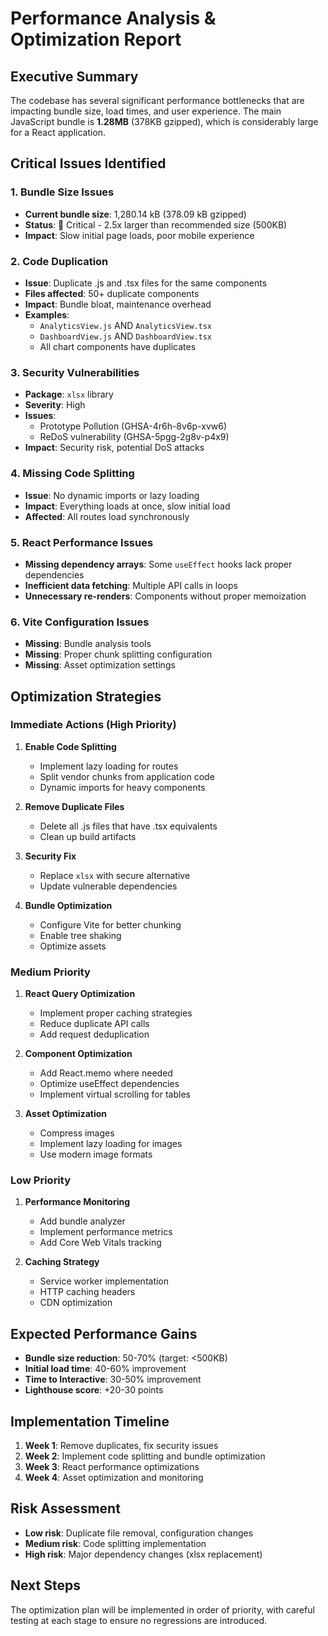 # Performance Analysis & Optimization Report

## Executive Summary

The codebase has several significant performance bottlenecks that are impacting bundle size, load times, and user experience. The main JavaScript bundle is **1.28MB** (378KB gzipped), which is considerably large for a React application.

## Critical Issues Identified

### 1. Bundle Size Issues

- **Current bundle size**: 1,280.14 kB (378.09 kB gzipped)
- **Status**: 🔴 Critical - 2.5x larger than recommended size (500KB)
- **Impact**: Slow initial page loads, poor mobile experience

### 2. Code Duplication

- **Issue**: Duplicate .js and .tsx files for the same components
- **Files affected**: 50+ duplicate components
- **Impact**: Bundle bloat, maintenance overhead
- **Examples**:
  - `AnalyticsView.js` AND `AnalyticsView.tsx`
  - `DashboardView.js` AND `DashboardView.tsx`
  - All chart components have duplicates

### 3. Security Vulnerabilities

- **Package**: `xlsx` library
- **Severity**: High
- **Issues**: 
  - Prototype Pollution (GHSA-4r6h-8v6p-xvw6)
  - ReDoS vulnerability (GHSA-5pgg-2g8v-p4x9)
- **Impact**: Security risk, potential DoS attacks

### 4. Missing Code Splitting

- **Issue**: No dynamic imports or lazy loading
- **Impact**: Everything loads at once, slow initial load
- **Affected**: All routes load synchronously

### 5. React Performance Issues

- **Missing dependency arrays**: Some `useEffect` hooks lack proper dependencies
- **Inefficient data fetching**: Multiple API calls in loops
- **Unnecessary re-renders**: Components without proper memoization

### 6. Vite Configuration Issues

- **Missing**: Bundle analysis tools
- **Missing**: Proper chunk splitting configuration
- **Missing**: Asset optimization settings

## Optimization Strategies

### Immediate Actions (High Priority)

1. **Enable Code Splitting**
   - Implement lazy loading for routes
   - Split vendor chunks from application code
   - Dynamic imports for heavy components

2. **Remove Duplicate Files**
   - Delete all .js files that have .tsx equivalents
   - Clean up build artifacts

3. **Security Fix**
   - Replace `xlsx` with secure alternative
   - Update vulnerable dependencies

4. **Bundle Optimization**
   - Configure Vite for better chunking
   - Enable tree shaking
   - Optimize assets

### Medium Priority

1. **React Query Optimization**
   - Implement proper caching strategies
   - Reduce duplicate API calls
   - Add request deduplication

2. **Component Optimization**
   - Add React.memo where needed
   - Optimize useEffect dependencies
   - Implement virtual scrolling for tables

3. **Asset Optimization**
   - Compress images
   - Implement lazy loading for images
   - Use modern image formats

### Low Priority

1. **Performance Monitoring**
   - Add bundle analyzer
   - Implement performance metrics
   - Add Core Web Vitals tracking

2. **Caching Strategy**
   - Service worker implementation
   - HTTP caching headers
   - CDN optimization

## Expected Performance Gains

- **Bundle size reduction**: 50-70% (target: <500KB)
- **Initial load time**: 40-60% improvement
- **Time to Interactive**: 30-50% improvement
- **Lighthouse score**: +20-30 points

## Implementation Timeline

1. **Week 1**: Remove duplicates, fix security issues
2. **Week 2**: Implement code splitting and bundle optimization
3. **Week 3**: React performance optimizations
4. **Week 4**: Asset optimization and monitoring

## Risk Assessment

- **Low risk**: Duplicate file removal, configuration changes
- **Medium risk**: Code splitting implementation
- **High risk**: Major dependency changes (xlsx replacement)

## Next Steps

The optimization plan will be implemented in order of priority, with careful testing at each stage to ensure no regressions are introduced.